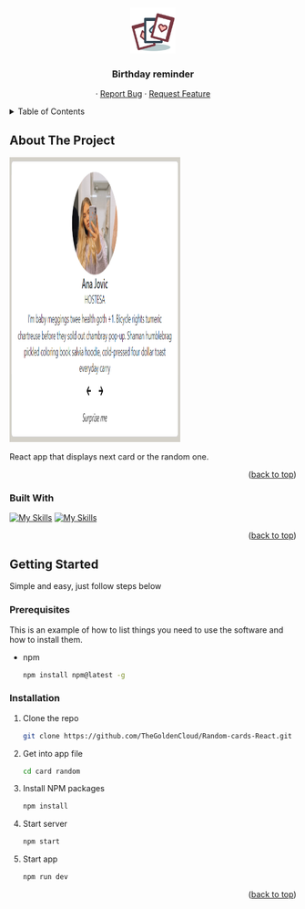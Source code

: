 <a name="readme-top"></a>

<br />
<div align="center">
  <a href="https://github.com/TheGoldenCloud/Random-cards-React">
    <img src="./card random/public/cards-svgrepo-com.svg" alt="Logo" width="80" height="80">
  </a>

<h3 align="center">Birthday reminder</h3>

  <p align="center">
    ·
    <a href="https://github.com/TheGoldenCloud/Random-cards-React/issues">Report Bug</a>
    ·
    <a href="https://github.com/TheGoldenCloud/Random-cards-React/issues">Request Feature</a>
  </p>
</div>



<!-- TABLE OF CONTENTS -->
<details>
  <summary>Table of Contents</summary>
  <ol>
    <li>
      <a href="#about-the-project">About The Project</a>
      <ul>
        <li><a href="#built-with">Built With</a></li>
      </ul>
    </li>
    <li>
      <a href="#getting-started">Getting Started</a>
      <ul>
        <li><a href="#prerequisites">Prerequisites</a></li>
        <li><a href="#installation">Installation</a></li>
      </ul>
    </li>
  </ol>
</details>



<!-- ABOUT THE PROJECT -->
## About The Project

<!-- [![Product Name Screen Shot][product-screenshot]](https://example.com) -->

<!-- <img src="/public/app.png" alt="appImg" width="300" height="500"> -->
<img src="./card random/public/app.png" alt="appImg" width="300" height="500">

React app that displays next card or the random one.

<p align="right">(<a href="#readme-top">back to top</a>)</p>



### Built With

[![My Skills](https://skillicons.dev/icons?i=react)](https://skillicons.dev)
[![My Skills](https://skillicons.dev/icons?i=bootstrap)](https://skillicons.dev)

<p align="right">(<a href="#readme-top">back to top</a>)</p>

## Getting Started

Simple and easy, just follow steps below

### Prerequisites

This is an example of how to list things you need to use the software and how to install them.
* npm
  ```sh
  npm install npm@latest -g
  ```

### Installation

1. Clone the repo
   ```sh
   git clone https://github.com/TheGoldenCloud/Random-cards-React.git
   ```
2. Get into app file
   ```sh
   cd card random
   ```
3. Install NPM packages
   ```sh
   npm install
   ```
4. Start server
   ```sh
   npm start
   ```
5. Start app
   ```sh
   npm run dev
   ```

<p align="right">(<a href="#readme-top">back to top</a>)</p>
